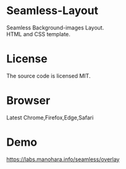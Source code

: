 # Seamless-Layout
Seamless Background-images Layout.<br/>
HTML and CSS template.
# License
The source code is licensed MIT.
# Browser
Latest Chrome,Firefox,Edge,Safari
# Demo
https://labs.manohara.info/seamless/overlay

